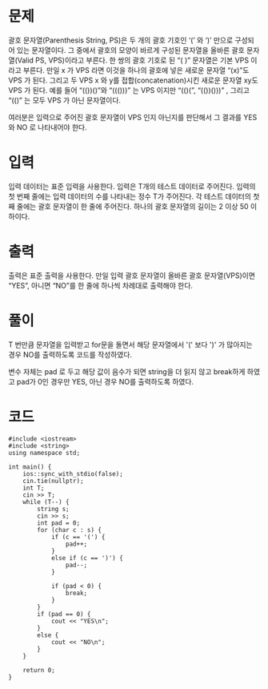 # 문제

괄호 문자열(Parenthesis String, PS)은 두 개의 괄호 기호인 ‘(’ 와 ‘)’ 만으로 구성되어 있는 문자열이다. 그 중에서 괄호의 모양이 바르게 구성된 문자열을 올바른 괄호 문자열(Valid PS, VPS)이라고 부른다. 한 쌍의 괄호 기호로 된 “( )” 문자열은 기본 VPS 이라고 부른다. 만일 x 가 VPS 라면 이것을 하나의 괄호에 넣은 새로운 문자열 “(x)”도 VPS 가 된다. 그리고 두 VPS x 와 y를 접합(concatenation)시킨 새로운 문자열 xy도 VPS 가 된다. 예를 들어 “(())()”와 “((()))” 는 VPS 이지만 “(()(”, “(())()))” , 그리고 “(()” 는 모두 VPS 가 아닌 문자열이다. 

여러분은 입력으로 주어진 괄호 문자열이 VPS 인지 아닌지를 판단해서 그 결과를 YES 와 NO 로 나타내어야 한다. 

# 입력

입력 데이터는 표준 입력을 사용한다. 입력은 T개의 테스트 데이터로 주어진다. 입력의 첫 번째 줄에는 입력 데이터의 수를 나타내는 정수 T가 주어진다. 각 테스트 데이터의 첫째 줄에는 괄호 문자열이 한 줄에 주어진다. 하나의 괄호 문자열의 길이는 2 이상 50 이하이다. 

# 출력

출력은 표준 출력을 사용한다. 만일 입력 괄호 문자열이 올바른 괄호 문자열(VPS)이면 “YES”, 아니면 “NO”를 한 줄에 하나씩 차례대로 출력해야 한다. 

# 풀이

T 번만큼 문자열을 입력받고 for문을 돌면서 해당 문자열에서 '(' 보다 ')' 가 많아지는 경우 NO를 출력하도록 코드를 작성하였다.

변수 자체는 pad 로 두고 해당 값이 음수가 되면 string을 더 읽지 않고 break하게 하였고 pad가 0인 경우만 YES, 아닌 경우 NO를 출력하도록 하였다.

# 코드

```
#include <iostream>
#include <string>
using namespace std;

int main() {
	ios::sync_with_stdio(false);
	cin.tie(nullptr);
	int T;
	cin >> T;
	while (T--) {
		string s;
		cin >> s;
		int pad = 0;
		for (char c : s) {
			if (c == '(') {
				pad++;
			}
			else if (c == ')') {
				pad--;
			}

			if (pad < 0) {
				break;
			}
		}
		if (pad == 0) {
			cout << "YES\n";
		}
		else {
			cout << "NO\n";
		}
	}

	return 0;
}
```